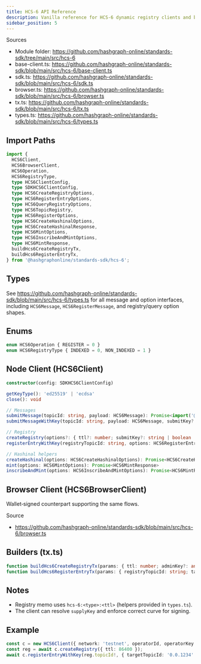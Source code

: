```yaml
---
title: HCS‑6 API Reference
description: Vanilla reference for HCS‑6 dynamic registry clients and builders in the Standards SDK.
sidebar_position: 5
---
```


Sources
- Module folder: https://github.com/hashgraph-online/standards-sdk/tree/main/src/hcs-6
- base-client.ts: https://github.com/hashgraph-online/standards-sdk/blob/main/src/hcs-6/base-client.ts
- sdk.ts: https://github.com/hashgraph-online/standards-sdk/blob/main/src/hcs-6/sdk.ts
- browser.ts: https://github.com/hashgraph-online/standards-sdk/blob/main/src/hcs-6/browser.ts
- tx.ts: https://github.com/hashgraph-online/standards-sdk/blob/main/src/hcs-6/tx.ts
- types.ts: https://github.com/hashgraph-online/standards-sdk/blob/main/src/hcs-6/types.ts

## Import Paths

```ts
import {
  HCS6Client,
  HCS6BrowserClient,
  HCS6Operation,
  HCS6RegistryType,
  type HCS6ClientConfig,
  type SDKHCS6ClientConfig,
  type HCS6CreateRegistryOptions,
  type HCS6RegisterEntryOptions,
  type HCS6QueryRegistryOptions,
  type HCS6TopicRegistry,
  type HCS6RegisterOptions,
  type HCS6CreateHashinalOptions,
  type HCS6CreateHashinalResponse,
  type HCS6MintOptions,
  type HCS6InscribeAndMintOptions,
  type HCS6MintResponse,
  buildHcs6CreateRegistryTx,
  buildHcs6RegisterEntryTx,
} from '@hashgraphonline/standards-sdk/hcs-6';
```

## Types

See https://github.com/hashgraph-online/standards-sdk/blob/main/src/hcs-6/types.ts for all message and option interfaces, including `HCS6Message`, `HCS6RegisterMessage`, and registry/query option shapes.

## Enums

```ts
enum HCS6Operation { REGISTER = 0 }
enum HCS6RegistryType { INDEXED = 0, NON_INDEXED = 1 }
```

## Node Client (HCS6Client)

```ts
constructor(config: SDKHCS6ClientConfig)

getKeyType(): 'ed25519' | 'ecdsa'
close(): void

// Messages
submitMessage(topicId: string, payload: HCS6Message): Promise<import('@hashgraph/sdk').TransactionReceipt>
submitMessageWithKey(topicId: string, payload: HCS6Message, submitKey?: string | import('@hashgraph/sdk').PrivateKey): Promise<import('@hashgraph/sdk').TransactionReceipt>

// Registry
createRegistry(options?: { ttl?: number; submitKey?: string | boolean | import('@hashgraph/sdk').PrivateKey }): Promise<{ success: boolean; topicId?: string; transactionId?: string; error?: string }>
registerEntryWithKey(registryTopicId: string, options: HCS6RegisterEntryOptions, submitKey?: string | import('@hashgraph/sdk').PrivateKey): Promise<{ success: boolean; receipt?: import('@hashgraph/sdk').TransactionReceipt; sequenceNumber?: number; error?: string }>

// Hashinal helpers
createHashinal(options: HCS6CreateHashinalOptions): Promise<HCS6CreateHashinalResponse>
mint(options: HCS6MintOptions): Promise<HCS6MintResponse>
inscribeAndMint(options: HCS6InscribeAndMintOptions): Promise<HCS6MintResponse>
```

## Browser Client (HCS6BrowserClient)

Wallet‑signed counterpart supporting the same flows.

Source
- https://github.com/hashgraph-online/standards-sdk/blob/main/src/hcs-6/browser.ts

## Builders (tx.ts)

```ts
function buildHcs6CreateRegistryTx(params: { ttl: number; adminKey?: any; submitKey?: any; memoOverride?: string; operatorPublicKey?: import('@hashgraph/sdk').PublicKey }): import('@hashgraph/sdk').TopicCreateTransaction;
function buildHcs6RegisterEntryTx(params: { registryTopicId: string; targetTopicId: string; memo?: string; analyticsMemo?: string }): import('@hashgraph/sdk').TopicMessageSubmitTransaction;
```

## Notes

- Registry memo uses `hcs-6:<type>:<ttl>` (helpers provided in `types.ts`).
- The client can resolve `supplyKey` and enforce correct curve for signing.

## Example

```ts
const c = new HCS6Client({ network: 'testnet', operatorId, operatorKey });
const reg = await c.createRegistry({ ttl: 86400 });
await c.registerEntryWithKey(reg.topicId!, { targetTopicId: '0.0.1234' });
```
